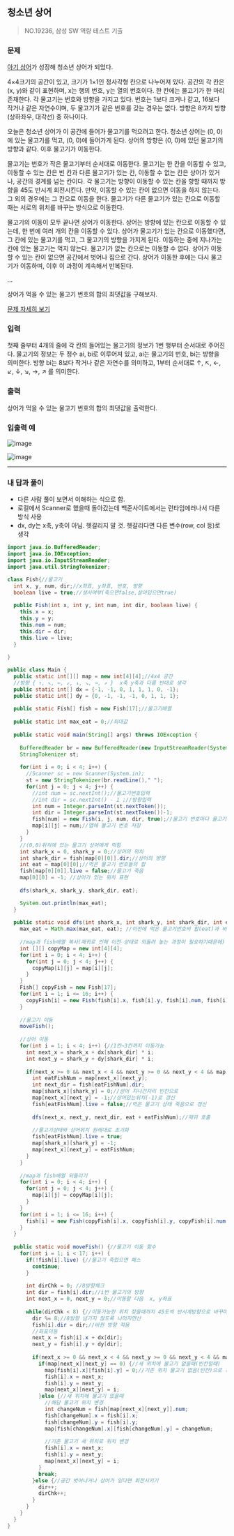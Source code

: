 ## 청소년 상어

> NO.19236, 삼성 SW 역량 테스트 기출



### 문제 

[아기 상어](https://www.acmicpc.net/problem/16236)가 성장해 청소년 상어가 되었다.

4×4크기의 공간이 있고, 크기가 1×1인 정사각형 칸으로 나누어져 있다. 공간의 각 칸은 (x, y)와 같이 표현하며, x는 행의 번호, y는 열의 번호이다. 한 칸에는 물고기가 한 마리 존재한다. 각 물고기는 번호와 방향을 가지고 있다. 번호는 1보다 크거나 같고, 16보다 작거나 같은 자연수이며, 두 물고기가 같은 번호를 갖는 경우는 없다. 방향은 8가지 방향(상하좌우, 대각선) 중 하나이다.

오늘은 청소년 상어가 이 공간에 들어가 물고기를 먹으려고 한다. 청소년 상어는 (0, 0)에 있는 물고기를 먹고, (0, 0)에 들어가게 된다. 상어의 방향은 (0, 0)에 있던 물고기의 방향과 같다. 이후 물고기가 이동한다.

물고기는 번호가 작은 물고기부터 순서대로 이동한다. 물고기는 한 칸을 이동할 수 있고, 이동할 수 있는 칸은 빈 칸과 다른 물고기가 있는 칸, 이동할 수 없는 칸은 상어가 있거나, 공간의 경계를 넘는 칸이다. 각 물고기는 방향이 이동할 수 있는 칸을 향할 때까지 방향을 45도 반시계 회전시킨다. 만약, 이동할 수 있는 칸이 없으면 이동을 하지 않는다. 그 외의 경우에는 그 칸으로 이동을 한다. 물고기가 다른 물고기가 있는 칸으로 이동할 때는 서로의 위치를 바꾸는 방식으로 이동한다.

물고기의 이동이 모두 끝나면 상어가 이동한다. 상어는 방향에 있는 칸으로 이동할 수 있는데, 한 번에 여러 개의 칸을 이동할 수 있다. 상어가 물고기가 있는 칸으로 이동했다면, 그 칸에 있는 물고기를 먹고, 그 물고기의 방향을 가지게 된다. 이동하는 중에 지나가는 칸에 있는 물고기는 먹지 않는다. 물고기가 없는 칸으로는 이동할 수 없다. 상어가 이동할 수 있는 칸이 없으면 공간에서 벗어나 집으로 간다. 상어가 이동한 후에는 다시 물고기가 이동하며, 이후 이 과정이 계속해서 반복된다.

...

상어가 먹을 수 있는 물고기 번호의 합의 최댓값을 구해보자.

[문제 자세히 보기](https://www.acmicpc.net/problem/19236)

### 입력

첫째 줄부터 4개의 줄에 각 칸의 들어있는 물고기의 정보가 1번 행부터 순서대로 주어진다. 물고기의 정보는 두 정수 ai, bi로 이루어져 있고, ai는 물고기의 번호, bi는 방향을 의미한다. 방향 bi는 8보다 작거나 같은 자연수를 의미하고, 1부터 순서대로 ↑, ↖, ←, ↙, ↓, ↘, →, ↗ 를 의미한다.

### 출력

상어가 먹을 수 있는 물고기 번호의 합의 최댓값을 출력한다.

### 입출력 예 

![image](https://user-images.githubusercontent.com/103404127/194614902-2ad4b5bd-6e5d-4387-9afd-69296095a8be.png)

![image](https://user-images.githubusercontent.com/103404127/194615019-576a63cc-6cd3-42e5-b010-1ddbd91f088d.png)



---

### 내 답과 풀이

- 다른 사람 풀이 보면서 이해하는 식으로 함.
- 로컬에서 Scanner로 했을때 돌아갔는데 백준사이트에서는 런타임에러나서 다른 방식 사용
- dx, dy는 x축, y축이 아님. 헷갈리지 말 것. 헷갈리다면 다른 변수(row, col 등)로 생각

```java
import java.io.BufferedReader;
import java.io.IOException;
import java.io.InputStreamReader;
import java.util.StringTokenizer;

class Fish{//물고기
  int x, y, num, dir;//x좌표, y좌표, 번호, 방향
  boolean live = true;//생사여부(죽으면false,살아있으면true)
  
  public Fish(int x, int y, int num, int dir, boolean live) {
    this.x = x;
    this.y = y;
    this.num = num;
    this.dir = dir;
    this.live = live;
  }
  
}

public class Main {
  public static int[][] map = new int[4][4];//4x4 공간
  //방향 { ↑, ↖, ←, ↙, ↓, ↘, →, ↗ }  x축 y축과 다름 반대로 생각
  public static int[] dx = {-1, -1, 0, 1, 1, 1, 0, -1};
  public static int[] dy = {0, -1, -1, -1, 0, 1, 1, 1};
  
  public static Fish[] fish = new Fish[17];//물고기배열
  
  public static int max_eat = 0;//최대값
  
  public static void main(String[] args) throws IOException {
      
    BufferedReader br = new BufferedReader(new InputStreamReader(System.in));
    StringTokenizer st;
    
    for(int i = 0; i < 4; i++) {
      //Scanner sc = new Scanner(System.in);
      st = new StringTokenizer(br.readLine()," ");
      for(int j = 0; j < 4; j++) {
        //int num = sc.nextInt();//물고기번호입력
        //int dir = sc.nextInt() - 1 ;//방향입력
        int num = Integer.parseInt(st.nextToken());
        int dir = Integer.parseInt(st.nextToken())-1;
        fish[num] = new Fish(i, j, num, dir, true);//물고기 번호마다 물고기의 위치와 방향, 생사여부 저장
        map[i][j] = num;//맵에 물고기 번호 저장
      }
    }
    //(0,0)위치에 있는 물고기 상어에게 먹힘
    int shark_x = 0, shark_y = 0;//상어의 위치
    int shark_dir = fish[map[0][0]].dir;//상어의 방향
    int eat = map[0][0];//먹은 물고기 번호들의 합
    fish[map[0][0]].live = false;//물고기 죽음
    map[0][0] = -1; //상어가 있는 위치 표현
    
    dfs(shark_x, shark_y, shark_dir, eat);

    System.out.println(max_eat);
  }
  
  public static void dfs(int shark_x, int shark_y, int shark_dir, int eat) {
    max_eat = Math.max(max_eat, eat); //이전에 먹은 물고기번호의 합(eat)과 비교하여 최대값 max_eat에 저장
    
    //map과 fish배열 복사(재귀로 인해 이전 상태로 되돌려 놓는 과정이 필요하기때문에)
    int [][] copyMap = new int[4][4];
    for(int i = 0; i < 4; i++) {
      for(int j = 0; j < 4; j++) {
        copyMap[i][j] = map[i][j];
      }
    }
    Fish[] copyFish = new Fish[17];
    for(int i = 1; i <= 16; i++) {
      copyFish[i] = new Fish(fish[i].x, fish[i].y, fish[i].num, fish[i].dir, fish[i].live);
    }
    
    //물고기 이동
    moveFish();
    
    //상어 이동
    for(int i = 1; i < 4; i++) {//1칸~3칸까지 이동가능
      int next_x = shark_x + dx[shark_dir] * i;
      int next_y = shark_y + dy[shark_dir] * i;
      
      if(next_x >= 0 && next_x < 4 && next_y >= 0 && next_y < 4 && map[next_x][next_y] != 0) {//새 위치가 공간내부이고 물고기 있다면
        int eatFishNum = map[next_x][next_y];
        int next_dir = fish[eatFishNum].dir;
        map[shark_x][shark_y] = 0;//상어 지나간자리 빈칸으로
        map[next_x][next_y] = -1;//상어있는위치(-1)로 갱신
        fish[eatFishNum].live = false;//먹은 물고기 상태 죽음으로 갱신
        
        dfs(next_x, next_y, next_dir, eat + eatFishNum);//재귀 호출
        
        //물고기상태와 상어위치 원래대로 초기화
        fish[eatFishNum].live = true;
        map[shark_x][shark_y] = -1;
        map[next_x][next_y] = eatFishNum;
      }
    }
    
    //map과 fish배열 되돌리기
    for(int i = 0; i < 4; i++) {
      for(int j = 0; j < 4; j++) {
        map[i][j] = copyMap[i][j];
      }
    }
    for(int i = 1; i <= 16; i++) {
      fish[i] = new Fish(copyFish[i].x, copyFish[i].y, copyFish[i].num, copyFish[i].dir, copyFish[i].live);
    }
  }
  
  public static void moveFish() {//물고기 이동 함수
    for(int i = 1; i < 17; i++) {
      if(!fish[i].live) {//물고기 죽었으면 패스
        continue;
      }
      
      int dirChk = 0; //8방향체크
      int dir = fish[i].dir;//i번 물고기의 방향
      int next_x = 0, next_y = 0;//이동할 다음  x, y좌표
      
      while(dirChk < 8) {//이동가능한 위치 찾을때까지 45도씩 반시계방향으로 바꾸며 반복
        dir %= 8;//8방향 넘기지 않도록 나머지연산
        fish[i].dir = dir;//바뀐 방향 적용
        //좌표이동
        next_x = fish[i].x + dx[dir];
        next_y = fish[i].y + dy[dir];
        
        if(next_x >= 0 && next_x < 4 && next_y >= 0 && next_y < 4 && map[next_x][next_y] != -1) {//새 위치가 공간내부이고 상어가 없다면
          if(map[next_x][next_y] == 0) {//새 위치에 물고기 없을때(빈칸일때)
            map[fish[i].x][fish[i].y] = 0;//기존 위치 물고기 없음(빈칸)으로 갱신
            fish[i].x = next_x;
            fish[i].y = next_y;
            map[next_x][next_y] = i;
          }else {//새 위치에 물고기 있을때
            //해당 물고기 위치 변경
            int changeNum = fish[map[next_x][next_y]].num;
            fish[changeNum].x = fish[i].x;
            fish[changeNum].y = fish[i].y;
            map[fish[changeNum].x][fish[changeNum].y] = changeNum;            
            
            //기존 물고기 새 위치로 위치 변경
            fish[i].x = next_x;
            fish[i].y = next_y;
            map[next_x][next_y] = i;
          }
          break;
        }else {//공간 벗어나거나 상어가 있다면 회전시키기
          dir++;
          dirChk++;
        }
      }
    }
  }
}
```
